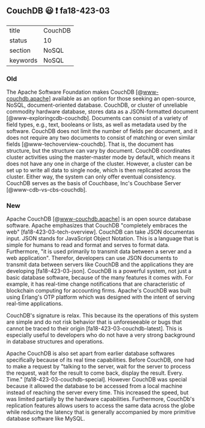 ## CouchDB :smiley: :exclamation: fa18-423-03



|          |             |
| -------- | ----------- |
| title    | CouchDB     | 
| status   | 10          |
| section  | NoSQL       |
| keywords | NoSQL       |


### Old

The Apache Software Foundation makes CouchDB [@www-couchdb.apache] available as an option
for those seeking an open-source, NoSQL, document-oriented
database. CouchDB, or cluster of unreliable commodity hardware
database, stores data as a JSON-formatted document
[@www-exploringcdb-couchdb].  Documents can consist of a variety
of field types, e.g., text, booleans or lists, as well as metadata
used by the software. CouchDB does not limit the number of fields per
document, and it does not require any two documents to consist of
matching or even similar fields
[@www-techoverview-couchdb]. That is, the document has
structure, but the structure can vary by document.  CouchDB
coordinates cluster activities using the master-master mode by
default, which means it does not have any one in charge of the
cluster.  However, a cluster can be set up to write all data to single
node, which is then replicated across the cluster.  Either way, the
system can only offer eventual consistency. CouchDB serves as the
basis of Couchbase, Inc's Couchbase Server
[@www-cdb-vs-cbs-couchdb].


### New

Apache CouchDB [@www-couchdb.apache] is an open source database software. Apache emphasizes that
CouchDB "completely embraces the web" [fa18-423-03-tech-overview]. CouchDB can
take JSON documentas input. JSON stands for JavaScript Object Notation. This is
a language that is simple for humans to read and format and serves to format
data. Furthermore, "it is used primarily to transmit data between a server and a
web application". Therefor, developers can use JSON documents to transmit data
between servers like CouchDB and the applications they are developing
[fa18-423-03-json]. CouchDB is a powerful system, not just a basic database
software, because of the many features it comes with. For example, it has
real-time change notifications that are characteristic of blockchain computing
for accounting firms. Apache's CouchDB was built using Erlang's OTP platform
which was designed with the intent of serving real-time applications.

CouchDB's signature is relax. This because its the operations of this system are
simple and do not risk behavior that is unforeseeable or bugs that cannot be
traced to their origin [fa18-423-03-couchdb-latest]. This is especially useful
to developers who do not have a very strong background in database structures
and operations.

Apache CouchDB is also set apart from earlier database softwares specifically
because of its real time capabilities. Before CouchDB, one had to make a request
by "talking to the server, wait for the server to process the request, wait for
the result to come back, display the result. Every. Time."
[fa18-423-03-couchdb-special]. However CouchDB was special because it allowed
the database to be accessed from a local machine instead of reaching the server
every time. This increased the speed, but was limited partially by the hardware
capabilities. Furthermore, CouchDb's replication features allows users to access
the same data across the globe while reducing the latency that is generally
accompanied by more primitive database software like MySQL.

